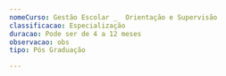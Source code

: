 ```yaml
---
nomeCurso: Gestão Escolar _  Orientação e Supervisão
classificacao: Especialização
duracao: Pode ser de 4 a 12 meses
observacao: obs
tipo: Pós Graduação

---
```


